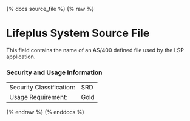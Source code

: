{% docs source_file %}
{% raw %}

<a name="source_file"></a>
# Lifeplus System Source File
This field contains the name of an AS/400 defined file used by the LSP application.

### Security and Usage Information
|     |     |
| --- | --- |
| Security Classification: | SRD |
| Usage Requirement:       | Gold |

{% endraw %}
{% enddocs %}